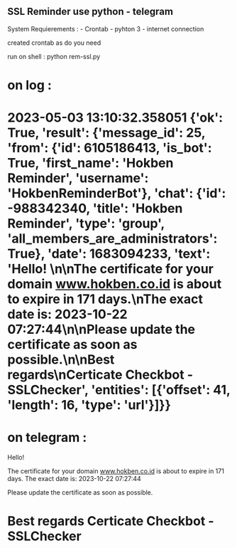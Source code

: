 ## SSL Reminder use python - telegram

System Requierements : 
    - Crontab
    - pyhton 3
    - internet connection

created crontab as do you need

run on shell : python rem-ssl.py

on log :
===========================================================
2023-05-03 13:10:32.358051
{'ok': True, 'result': {'message_id': 25, 'from': {'id': 6105186413, 'is_bot': True, 'first_name': 'Hokben Reminder', 'username': 'HokbenReminderBot'}, 'chat': {'id': -988342340, 'title': 'Hokben Reminder', 'type': 'group', 'all_members_are_administrators': True}, 'date': 1683094233, 'text': 'Hello! \n\nThe certificate for your domain www.hokben.co.id is about to expire in 171 days.\nThe exact date is: 2023-10-22 07:27:44\n\nPlease update the certificate as soon as possible.\n\nBest regards\nCerticate Checkbot - SSLChecker', 'entities': [{'offset': 41, 'length': 16, 'type': 'url'}]}}
===========================================================

on telegram :
===========================================================
Hello! 

The certificate for your domain www.hokben.co.id is about to expire in 171 days.
The exact date is: 2023-10-22 07:27:44

Please update the certificate as soon as possible.

Best regards
Certicate Checkbot - SSLChecker
===========================================================
